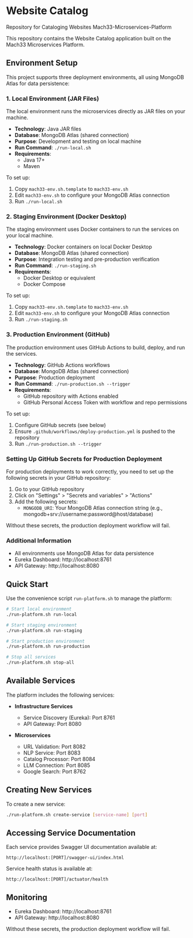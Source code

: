# Website Catalog

Repository for Cataloging Websites
Mach33-Microservices-Platform

This repository contains the Website Catalog application built on the Mach33 Microservices Platform.

## Environment Setup

This project supports three deployment environments, all using MongoDB Atlas for data persistence:

### 1. Local Environment (JAR Files)

The local environment runs the microservices directly as JAR files on your machine.

- **Technology**: Java JAR files
- **Database**: MongoDB Atlas (shared connection)
- **Purpose**: Development and testing on local machine
- **Run Command**: `./run-local.sh`
- **Requirements**:
  - Java 17+
  - Maven
  
To set up:
1. Copy `mach33-env.sh.template` to `mach33-env.sh`
2. Edit `mach33-env.sh` to configure your MongoDB Atlas connection
3. Run `./run-local.sh`

### 2. Staging Environment (Docker Desktop)

The staging environment uses Docker containers to run the services on your local machine.

- **Technology**: Docker containers on local Docker Desktop
- **Database**: MongoDB Atlas (shared connection)
- **Purpose**: Integration testing and pre-production verification
- **Run Command**: `./run-staging.sh`
- **Requirements**:
  - Docker Desktop or equivalent
  - Docker Compose

To set up:
1. Copy `mach33-env.sh.template` to `mach33-env.sh`
2. Edit `mach33-env.sh` to configure your MongoDB Atlas connection
3. Run `./run-staging.sh`

### 3. Production Environment (GitHub)

The production environment uses GitHub Actions to build, deploy, and run the services.

- **Technology**: GitHub Actions workflows
- **Database**: MongoDB Atlas (shared connection)
- **Purpose**: Production deployment
- **Run Command**: `./run-production.sh --trigger`
- **Requirements**:
  - GitHub repository with Actions enabled
  - GitHub Personal Access Token with workflow and repo permissions

To set up:
1. Configure GitHub secrets (see below)
2. Ensure `.github/workflows/deploy-production.yml` is pushed to the repository
3. Run `./run-production.sh --trigger`

### Setting Up GitHub Secrets for Production Deployment

For production deployments to work correctly, you need to set up the following secrets in your GitHub repository:

1. Go to your GitHub repository
2. Click on "Settings" > "Secrets and variables" > "Actions"
3. Add the following secrets:
   - `MONGODB_URI`: Your MongoDB Atlas connection string (e.g., mongodb+srv://username:password@host/database)

Without these secrets, the production deployment workflow will fail.

### Additional Information

- All environments use MongoDB Atlas for data persistence
- Eureka Dashboard: http://localhost:8761
- API Gateway: http://localhost:8080

## Quick Start

Use the convenience script `run-platform.sh` to manage the platform:

```bash
# Start local environment
./run-platform.sh run-local

# Start staging environment
./run-platform.sh run-staging

# Start production environment
./run-platform.sh run-production

# Stop all services
./run-platform.sh stop-all
```

## Available Services

The platform includes the following services:

- **Infrastructure Services**
  - Service Discovery (Eureka): Port 8761
  - API Gateway: Port 8080

- **Microservices**
  - URL Validation: Port 8082
  - NLP Service: Port 8083
  - Catalog Processor: Port 8084
  - LLM Connection: Port 8085
  - Google Search: Port 8762

## Creating New Services

To create a new service:

```bash
./run-platform.sh create-service [service-name] [port]
```

## Accessing Service Documentation

Each service provides Swagger UI documentation available at:

```
http://localhost:[PORT]/swagger-ui/index.html
```

Service health status is available at:

```
http://localhost:[PORT]/actuator/health
```

## Monitoring

- Eureka Dashboard: http://localhost:8761
- API Gateway: http://localhost:8080

Without these secrets, the production deployment workflow will fail. 